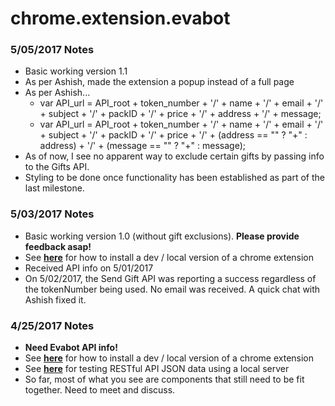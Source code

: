 # chrome.extension.evabot

### 5/05/2017 Notes
- Basic working version 1.1
- As per Ashish, made the extension a popup instead of a full page
- As per Ashish...
    - var API_url = API_root + token_number + '/' + name + '/' + email + '/' + subject + '/' + packID + '/' + price + '/' + address + '/' + message;
    + var API_url = API_root + token_number + '/' + name + '/' + email + '/' + subject + '/' + packID + '/' + price + '/' + (address == "" ? "+" : address) + '/' + (message == "" ? "+" : message);
- As of now, I see no apparent way to exclude certain gifts by passing info to the Gifts API.
- Styling to be done once functionality has been established as part of the last milestone. 

### 5/03/2017 Notes
- Basic working version 1.0 (without gift exclusions). **Please provide feedback asap!**
- See **[here](https://developer.chrome.com/extensions/getstarted#unpacked)** for how to install a dev / local version of a chrome extension
- Received API info on 5/01/2017
- On 5/02/2017, the Send Gift API was reporting a success regardless of the tokenNumber being used. No email was received. A quick chat with Ashish fixed it.

### 4/25/2017 Notes
- **Need Evabot API info!**
- See **[here](https://developer.chrome.com/extensions/getstarted#unpacked)** for how to install a dev / local version of a chrome extension
- See **[here](https://github.com/typicode/json-server)** for testing RESTful API JSON data using a local server
- So far, most of what you see are components that still need to be fit together. Need to meet and discuss.
